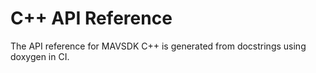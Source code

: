 # C++ API Reference

The API reference for MAVSDK C++ is generated from docstrings using doxygen in CI.
